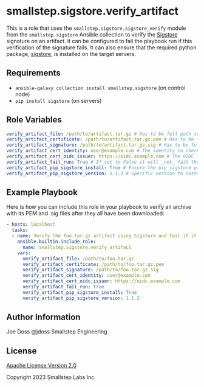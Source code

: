 # smallstep.sigstore.verify_artifact

This is a role that uses the `smallstep.sigstore.sigstore_verify` module from the `smallstep.sigstore` Ansible collection to verify the [Sigstore](https://www.sigstore.dev/) signature on an artifact. it can be configured to fail the playbook run if this verification of the signature fails. It can also ensure that the required python package, [sigstore](https://github.com/sigstore/sigstore-python), is installed on the target servers.

## Requirements

* `ansible-galaxy collection install smallstep.sigstore` (on control node)
* `pip install sigstore` (on servers)

## Role Variables

```yaml
verify_artifact_file: /path/to/artifact.tar.gz # Has to be full path to the archive (Required)
verify_artifact_certificate: /path/to/artifact.tar.gz.pem # Has to be full path to the certificate and it can be an ASCII PEM or Base64 encoded PEM (Required)
verify_artifact_signature: /path/to/artifact.tar.gz.sig # Has to be full path to the archive signature file (Required)
verify_artifact_cert_identity: user@example.com # The identity to check for in the certificate's Subject Alternative Name (Required)
verify_artifact_cert_oidc_issuer: https://oidc.example.com # The OIDC issuer URL to check for in the certificate's OIDC issuer extension (Required)
verify_artifact_fail_run: True # If set to False it will _not_ fail the playbook run if verification fails (Defaults to True)
verify_artifact_pip_sigstore_install: True # Ensure the pip sigstore package is installed (Defaults to True)
verify_artifact_pip_sigstore_version: 1.1.2 # Specific version to install. (Defaults to 1.1.2)
```

## Example Playbook

Here is how you can include this role in your playbook to verify an archive with its PEM and .sig files after they all have been downloaded:

```yaml
- hosts: localhost
  tasks:
  - name: Verify the foo.tar.gz artifact using Sigstore and fail if it doesn't pass verification
    ansible.builtin.include_role:
      name: smallstep.sigstore.verify_artifact
    vars:
      verify_artifact_file: /path/to/foo.tar.gz
      verify_artifact_certificate: /path/to/foo.tar.gz.pem
      verify_artifact_signature: /path/to/foo.tar.gz.sig
      verify_artifact_cert_identity: user@example.com
      verify_artifact_cert_oidc_issuer: https://oidc.example.com
      verify_artifact_fail_run: True
      verify_artifact_pip_sigstore_install: True
      verify_artifact_pip_sigstore_version: 1.1.2
```

## Author Information

Joe Doss @jdoss
Smallstep Engineering

## License

[Apache License Version 2.0](http://www.apache.org/licenses/LICENSE-2.0>)

Copyright 2023 Smallstep Labs Inc.
